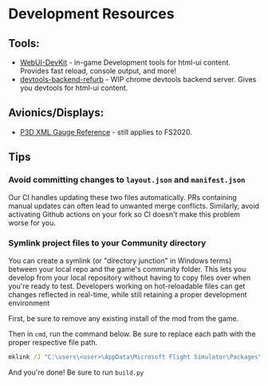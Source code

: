 # Development Resources

## Tools:
- [WebUI-DevKit](https://github.com/dga711/msfs-webui-devkit) - in-game Development tools for html-ui content. Provides fast reload, console output, and more!
- [devtools-backend-refurb](https://github.com/dga711/msfs-webui-devkit) - WIP chrome devtools backend server. Gives you devtools for html-ui content.


## Avionics/Displays:

- [P3D XML Gauge Reference](http://www.prepar3d.com/SDK/SimObject%20Creation%20Kit/Panels%20and%20Gauges%20SDK/creating%20xml%20gauges.html) - still applies to FS2020.


## Tips

### Avoid committing changes to `layout.json` and `manifest.json`

Our CI handles updating these two files automatically. PRs containing manual updates can often lead to unwanted merge conflicts. Similarly, avoid activating Github actions on your fork so CI doesn't make this problem worse for you.

### Symlink project files to your Community directory
You can create a symlink (or "directory junction" in Windows terms) between your local repo and the game's community folder. This lets you develop from your local repository without having to copy files over when you're ready to test. Developers working on hot-reloadable files can get changes reflected in real-time, while still retaining a proper development environment

First, be sure to remove any existing install of the mod from the game.

Then in `cmd`, run the command below. Be sure to replace each path with the proper respective file path.

```cmd
mklink /J "C:\users\<user>\AppData\Microsoft Flight Simulator\Packages\Community\A32NX" "C:\path\to\cloned\repo\A32NX"
```

And you're done! Be sure to run `build.py`

